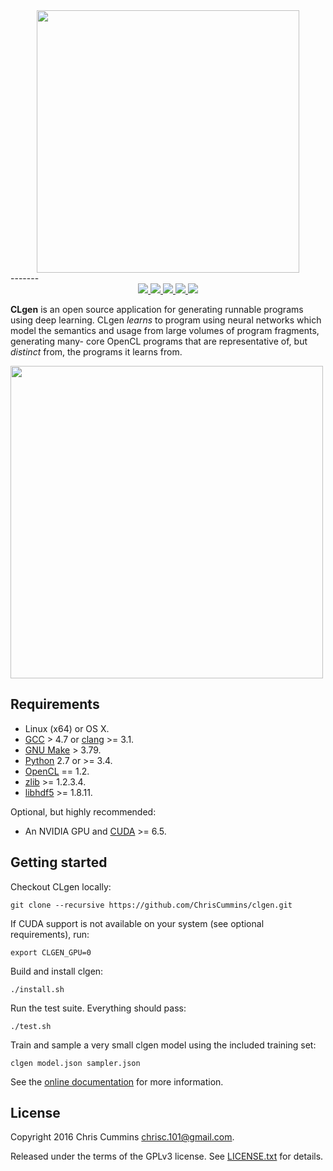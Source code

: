 <div align="center">
  <img src="https://raw.githubusercontent.com/ChrisCummins/clgen/master/docs/assets/logo.png" width="420">
</div>
-------

<div align="center">
  <a href="https://travis-ci.org/ChrisCummins/clgen" target="_blank">
    <img src="https://img.shields.io/travis/ChrisCummins/clgen/master.svg?style=flat">
  </a>
  <a href="https://coveralls.io/github/ChrisCummins/clgen?branch=master">
    <img src="https://img.shields.io/coveralls/ChrisCummins/clgen/master.svg?style=flat">
  </a>
  <a href="http://chriscummins.cc/clgen/" target="_blank">
    <img src="https://img.shields.io/badge/docs-latest-brightgreen.svg?style=flat">
  </a>
   <a href="https://www.python.org/" target="_blank">
    <img src="https://img.shields.io/badge/python-2%20%26%203-blue.svg?style=flat">
  </a>
  <a href="https://www.gnu.org/licenses/gpl-3.0.en.html" target="_blank">
    <img src="https://img.shields.io/badge/license-GNU%20GPL%20v3-blue.svg?style=flat">
  </a>
</div>

**CLgen** is an open source application for generating runnable programs using
deep learning. CLgen *learns* to program using neural networks which model the
semantics and usage from large volumes of program fragments, generating many-
core OpenCL programs that are representative of, but *distinct* from, the
programs it learns from.

<img src="https://raw.githubusercontent.com/ChrisCummins/clgen/master/docs/assets/pipeline.png" width="500">

## Requirements

*  Linux (x64) or OS X.
*  [GCC](https://gcc.gnu.org/) > 4.7 or
   [clang](http://llvm.org/releases/download.html) >= 3.1.
*  [GNU Make](http://savannah.gnu.org/projects/make) > 3.79.
*  [Python](https://www.python.org/) 2.7 or >= 3.4.
*  [OpenCL](https://www.khronos.org/opencl/) == 1.2.
*  [zlib](http://zlib.net/) >= 1.2.3.4.
*  [libhdf5](https://support.hdfgroup.org/HDF5/release/obtainsrc.html) >= 1.8.11.

Optional, but highly recommended:

*  An NVIDIA GPU and
   [CUDA](http://www.nvidia.com/object/cuda_home_new.html) >= 6.5.

## Getting started

Checkout CLgen locally:

    git clone --recursive https://github.com/ChrisCummins/clgen.git

If CUDA support is not available on your system (see optional
requirements), run:

    export CLGEN_GPU=0

Build and install clgen:

    ./install.sh

Run the test suite. Everything should pass:

    ./test.sh

Train and sample a very small clgen model using the included training
set:

    clgen model.json sampler.json

See the [online documentation](http://chriscummins.cc/clgen/) for more
information.

## License

Copyright 2016 Chris Cummins <chrisc.101@gmail.com>.

Released under the terms of the GPLv3 license. See [LICENSE.txt](/LICENSE.txt)
for details.
